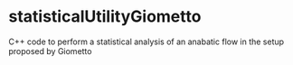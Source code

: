 # statisticalUtilityGiometto
C++ code to perform a statistical analysis of an anabatic flow in the setup proposed by Giometto
